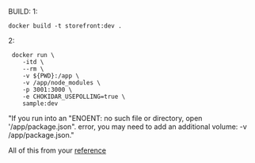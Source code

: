 BUILD:
1:
 ``` 
docker build -t storefront:dev . 
```
2:
```
 docker run \
    -itd \
    --rm \
    -v ${PWD}:/app \
    -v /app/node_modules \
    -p 3001:3000 \
    -e CHOKIDAR_USEPOLLING=true \
    sample:dev
```
"If you run into an "ENOENT: no such file or directory, open '/app/package.json". error,
you may need to add an additional volume: -v /app/package.json."

All of this from your [reference](https://mherman.org/blog/dockerizing-a-react-app/)

